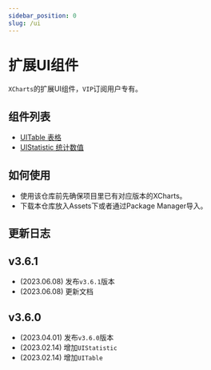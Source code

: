 ```yaml
---
sidebar_position: 0
slug: /ui
---
```


# 扩展UI组件

`XCharts`的扩展UI组件，`VIP`订阅用户专有。

## 组件列表

* [UITable 表格](ui_table.md)
* [UIStatistic 统计数值](ui_statistic.md)

## 如何使用

* 使用该仓库前先确保项目里已有对应版本的XCharts。
* 下载本仓库放入Assets下或者通过Package Manager导入。

## 更新日志

## v3.6.1

* (2023.06.08) 发布`v3.6.1`版本
* (2023.06.08) 更新文档

## v3.6.0

* (2023.04.01) 发布`v3.6.0`版本
* (2023.02.14) 增加`UIStatistic`
* (2023.02.14) 增加`UITable`
